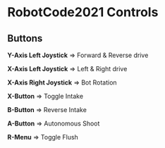 # RobotCode2021 Controls

<!-- ![Controller Format](https://github.com/cavineers/RobotCode2021/blob/master/controller_mapped.png) -->

## Buttons

**Y-Axis Left Joystick** => Forward & Reverse drive

**X-Axis Left Joystick** => Left & Right drive

**X-Axis Right Joystick** => Bot Rotation

**X-Button** => Toggle Intake

**B-Button** => Reverse Intake

**A-Button** => Autonomous Shoot

**R-Menu** => Toggle Flush
